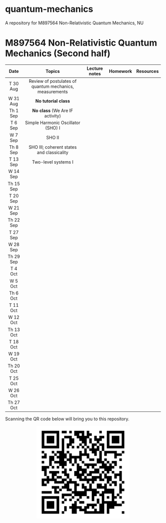# quantum-mechanics
A repository for M897564 Non-Relativistic Quantum Mechanics, NU

# M897564 Non-Relativistic Quantum Mechanics (Second half)

|Date| Topics |Lecture notes|Homework|Resources|
|:--:|:------:|:-----------:|:------:|:-------:|
|T 30 Aug|Review of postulates of quantum mechanics, measurements|
|W 31 Aug|**No tutorial class**|
|Th 1 Sep|**No class** (We Are IF activity)|
|T 6 Sep|Simple Harmonic Oscillator (SHO) I|
|W 7 Sep|SHO II|
|Th 8 Sep|SHO III; coherent states and classicality|
|T 13 Sep|Two-level systems I|
|W 14 Sep||
|Th 15 Sep||
|T 20 Sep|
|W 21 Sep|
|Th 22 Sep|
|T 27 Sep|
|W 28 Sep|
|Th 29 Sep|
|T 4 Oct|
|W 5 Oct|
|Th 6 Oct|
|T 11 Oct|
|W 12 Oct|
|Th 13 Oct|
|T 18 Oct|
|W 19 Oct|
|Th 20 Oct|
|T 25 Oct|
|W 26 Oct|
|Th 27 Oct|


Scanning the QR code below will bring you to this repository.

<p align="center">
  <img height="300" src="qr-code.png">
</p>
